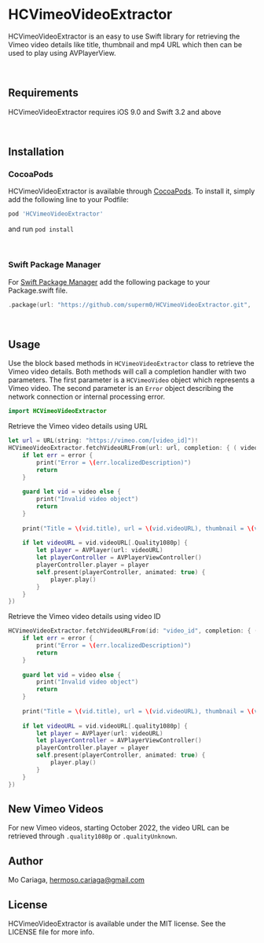 

# HCVimeoVideoExtractor

HCVimeoVideoExtractor is an easy to use Swift library for retrieving the Vimeo video details like title, thumbnail and mp4 URL which then can be used to play using AVPlayerView.

<br>

## Requirements

HCVimeoVideoExtractor requires iOS 9.0 and Swift 3.2 and above

<br>

## Installation


### CocoaPods

HCVimeoVideoExtractor is available through [CocoaPods](http://cocoapods.org). To install
it, simply add the following line to your Podfile:

```ruby
pod 'HCVimeoVideoExtractor'
```

and run `pod install`


<br>

### Swift Package Manager
For [Swift Package Manager](https://swift.org/package-manager/) add the following package to your Package.swift file. 

```swift
.package(url: "https://github.com/superm0/HCVimeoVideoExtractor.git", .upToNextMajor(from: "0.0.3")),
```

<br>

## Usage

Use the block based methods in `HCVimeoVideoExtractor` class to retrieve the Vimeo video details. Both methods will call a completion handler with two parameters. The first parameter is a `HCVimeoVideo` object which represents a Vimeo video. The second parameter is an `Error` object describing the network connection or internal processing error. 

```swift
import HCVimeoVideoExtractor
```

Retrieve the Vimeo video details using URL

```swift
let url = URL(string: "https://vimeo.com/[video_id]")!
HCVimeoVideoExtractor.fetchVideoURLFrom(url: url, completion: { ( video:HCVimeoVideo?, error:Error?) -> Void in                
    if let err = error {                    
        print("Error = \(err.localizedDescription)")                    
        return
    }
    
    guard let vid = video else {
        print("Invalid video object")
        return
    }
    
    print("Title = \(vid.title), url = \(vid.videoURL), thumbnail = \(vid.thumbnailURL)")
        
    if let videoURL = vid.videoURL[.Quality1080p] {
        let player = AVPlayer(url: videoURL)
        let playerController = AVPlayerViewController()
        playerController.player = player
        self.present(playerController, animated: true) {
            player.play()
        }
    }                            
})
```
Retrieve the Vimeo video details using video ID
```swift
HCVimeoVideoExtractor.fetchVideoURLFrom(id: "video_id", completion: { ( video:HCVimeoVideo?, error:Error?) -> Void in
    if let err = error {
        print("Error = \(err.localizedDescription)")
        return
    }
    
    guard let vid = video else {
        print("Invalid video object")
        return
    }
    
    print("Title = \(vid.title), url = \(vid.videoURL), thumbnail = \(vid.thumbnailURL)")
    
    if let videoURL = vid.videoURL[.quality1080p] {
        let player = AVPlayer(url: videoURL)
        let playerController = AVPlayerViewController()
        playerController.player = player
        self.present(playerController, animated: true) {
            player.play()
        }
    }
})
```

## New Vimeo Videos
For new Vimeo videos, starting October 2022, the video URL can be retrieved through ```.quality1080p``` or ```.qualityUnknown```.

## Author

Mo Cariaga, hermoso.cariaga@gmail.com

## License

HCVimeoVideoExtractor is available under the MIT license. See the LICENSE file for more info.
